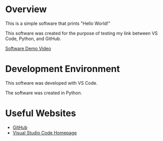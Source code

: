 # Overview

This is a simple software that prints "Hello World!"

This software was created for the purpose of testing my link between VS Code, Python, and GitHub.

[Software Demo Video](https://youtu.be/1YAzndHIYiQ)

# Development Environment

This software was developed with VS Code.

The software was created in Python.

# Useful Websites

* [GitHub](https://github.com/e)
* [Visual Studio Code Homepage](https://code.visualstudio.com/docs/editor/github)
